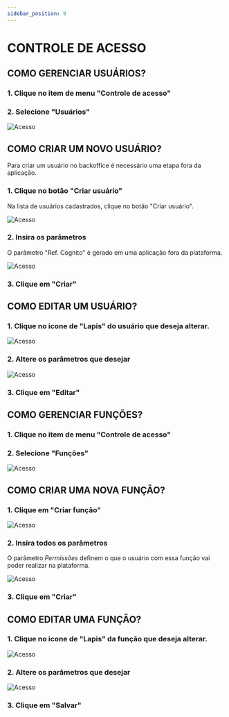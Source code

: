 ```yaml
---
sidebar_position: 9
---
```


# CONTROLE DE ACESSO

## COMO GERENCIAR USUÁRIOS?

### 1. Clique no item de menu "Controle de acesso"

### 2. Selecione "Usuários"

![Acesso](/img/backoffice/controle1.png)

## COMO CRIAR UM NOVO USUÁRIO?

Para criar um usuário no backoffice é necessário uma etapa fora da aplicação.

### 1. Clique no botão "Criar usuário"

Na lista de usuários cadastrados, clique no botão "Criar usuário".

![Acesso](/img/backoffice/controle2.png)

### 2. Insira os parâmetros

O parâmetro "Ref. Cognito" é gerado em uma aplicação fora da plataforma.

![Acesso](/img/backoffice/controle3.png)

### 3. Clique em "Criar"

## COMO EDITAR UM USUÁRIO?

### 1. Clique no icone de "Lapis" do usuário que deseja alterar.

![Acesso](/img/backoffice/controle4.png)

### 2. Altere os parâmetros que desejar

![Acesso](/img/backoffice/controle5.png)

### 3. Clique em "Editar"

## COMO GERENCIAR FUNÇÕES?

### 1. Clique no item de menu "Controle de acesso"

### 2. Selecione "Funções"

![Acesso](/img/backoffice/controle1.png)

## COMO CRIAR UMA NOVA FUNÇÃO?

### 1. Clique em "Criar função"

![Acesso](/img/backoffice/controle6.png)

### 2. Insira todos os parâmetros

O parâmetro _Permissões_ definem o que o usuário com essa função vai poder realizar na plataforma.

![Acesso](/img/backoffice/controle7.png)

### 3. Clique em "Criar"

## COMO EDITAR UMA FUNÇÃO?

### 1. Clique no icone de "Lapis" da função que deseja alterar.

![Acesso](/img/backoffice/controle8.png)

### 2. Altere os parâmetros que desejar

![Acesso](/img/backoffice/controle9.png)

### 3. Clique em "Salvar"